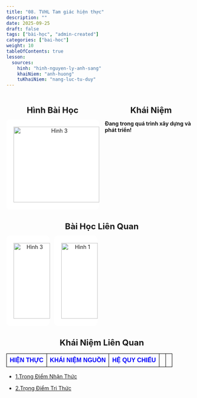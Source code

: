 ```yaml
---
title: "08. TVHL Tam giác hiện thực"
description: ""
date: 2025-09-25
draft: false
tags: ["bài-học", "admin-created"]
categories: ["bai-hoc"]
weight: 10
tableOfContents: true
lesson:
  sources:
    hinh: "hinh-nguyen-ly-anh-sang"
    khaiNiem: "anh-huong"
    tuKhaiNiem: "nang-luc-tu-duy"
---
```


<!-- # 01. TVHL Nhận thức về nhân quả -->

<!-- **Mã hình:** WNT36003  
**Khóa học:** THẤU HIỂU NỘI TÂM - KIẾN TẠO AN VUI -->

<div style="display: flex; gap: 16px;">

  <!-- Cột Hình Bài Học -->
  <div style="flex: 1; max-width: 50%;">
    <h2 style="text-align: center; font-weight: bold; font-size: 22px; margin-bottom: 12px;">
      Hình Bài Học
    </h2>
    <a href="\" style="display: block; text-align: center;">
      <div style="border: 1px solid #fff; border-radius: 8px; padding: 8px; background: #fff;">
        <img src="/images/hinh75a.png" alt="Hình 3"
             style="width: 100%; height: 200px; object-fit: contain; border-radius: 4px; padding:10px;">
      </div>
    </a>
  </div>

  <!-- Cột Khái Niệm -->
  <div style="flex: 1; max-width: 50%;">
    <h2 style="text-align: center; font-weight: bold; font-size: 22px; margin-bottom: 12px;">
      Khái Niệm
    </h2>
    <!-- <p style="text-align: left; font-size: 18px; line-height: 1.6;"> -->
  <p style="text-align: left;">

**Đang trong quá trình xây dựng và phát triển!** <br>
<!-- 
**Biểu hiện vật chất**

Bộc lộ ra bên ngoài cái yếu tố nào đó.

Vạn vật có biểu hiện vật chất khác nhau là do chứa đựng nguồn năng lượng riêng, có cấu trúc thông tin bên trong riêng.

**Hiện thực**

Thông tin trong con người chúng ta là những gì chúng ta biết, những gì chúng ta tin, những gì chúng ta hiểu
Những gì chúng ta biết, những gì chúng ta tin, những gì chúng ta hiểu đại diện cho thông tin trong con người chúng ta.

Những gì chúng ta biết, những gì chúng ta tin, những gì chúng ta hiểu hay nói cách khác là khái niệm nguồn trong con người chúng ta, đại diện cho thông tin trong con người chúng ta, đại diện cho hiện thực cuộc sống của chúng ta.

**KHÁI NIỆM NGUỒN, HỆ QUY CHIẾU** <br>

**Khái niệm nguồn**
là khái niệm bao gồm cái Biết, cái Tin, cái Hiểu.

**Hệ quy chiếu**
là khái niệm nguồn của nguồn, khái niệm nguồn sơ khai nền tảng, từ đó giúp chúng ta phát triển thêm những khái niệm nguồn khác.

**Hệ quy chiếu chuẩn** là khái niệm nguồn của nguồn, từ đó giúp chúng ta phát triển thêm những khái niệm nguồn có lợi. -->


  </p>
  </div>

</div>


<h2 style="text-align: center; font-weight: bold; font-size: 22px; margin-bottom: 12px;">
       Bài Học Liên Quan
    </h2> 

 <div style="display: flex; flex-wrap: wrap; gap: 12px; justify-content: flex-start;">
  <a href="\" style="flex: 1 1 calc(25% - 12px); max-width: calc(25% - 12px); text-align: center;">
    <div style="border: 1px solid #fff; border-radius: 8px; padding: 8px; background: #fff;">
      <img src="/images/hinh68a.png" alt="Hình 3"
           style="width: 100%; height: 200px; object-fit: contain; border-radius: 4px; padding:10px;">
    </div>
  </a>

  <a href="\" style="flex: 1 1 calc(25% - 12px); max-width: calc(25% - 12px); text-align: center;">
    <div style="border: 1px solid #fff; border-radius: 8px; padding: 8px; background: #fff;">
      <img src="/images/hinh75a.png" alt="Hình 1"
           style="width: 100%; height: 200px; object-fit: contain; border-radius: 4px; padding:10px;">
    </div>
  </a>
  <!-- <a href="\" style="flex: 1 1 calc(25% - 12px); max-width: calc(25% - 12px); text-align: center;">
    <div style="border: 1px solid #fff; border-radius: 8px; padding: 8px; background: #fff;">
      <img src="/images/hinh18a.png" alt="Hình 2"
           style="width: 100%; height: 200px; object-fit: contain; border-radius: 4px; padding:10px;">
    </div>
  </a> -->
</div>

<h2 style="text-align: center; font-weight: bold; font-size: 22px; margin-bottom: 12px;">
       Khái Niệm Liên Quan
</h2>

<table style="border-collapse: collapse; width: 100%; text-align: center; font-family: Arial, sans-serif;">
  <tr>
    <td style="border: 1px solid black; padding: 8px;">
      <a href="../../TU-KHAINIEM/hien-thuc/" style="text-decoration: none; color: blue; font-weight: bold;">HIỆN THỰC</a>
    </td>
    <td style="border: 1px solid black; padding: 8px;">
      <a href="../../TU-KHAINIEM/khai-niem-nguon/" style="text-decoration: none; color: blue; font-weight: bold;">KHÁI NIỆM NGUỒN</a>
    </td>
    <td style="border: 1px solid black; padding: 8px;">
      <a href="../../TU-KHAINIEM/he-quy-chieu/" style="text-decoration: none; color: blue; font-weight: bold;">HỆ QUY CHIẾU</a>
    </td>
    <td style="border: 1px solid black; padding: 8px;">
      <a href="\" style="text-decoration: none; color: blue; font-weight: bold;"></a>
    </td>
    <td style="border: 1px solid black; padding: 8px;">
      <a href="\" style="text-decoration: none; color: blue; font-weight: bold;"></a>
    </td>
  </tr>

</table>


<!-- - [1.Trọng Điểm Tri Thức](../../KHAI-NIEM-NGUON/tvhl-nguyen-ly-vong-tri-thuc/trong-tam-tri-thuc) -->
- [1.Trọng Điểm Nhận Thức](../../KHAI-NIEM-NGUON/tvhl-tam-giac-hien-thuc/trong-diem-nhan-thuc)

- [2.Trọng Điểm Tri Thức](../../KHAI-NIEM-NGUON/tvhl-tam-giac-hien-thuc/trong-tam-tri-thuc)